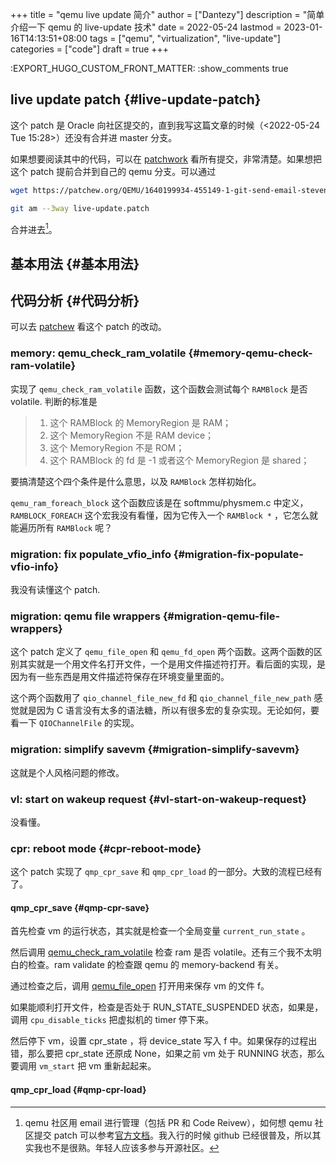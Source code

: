 +++
title = "qemu live update 简介"
author = ["Dantezy"]
description = "简单介绍一下 qemu 的 live-update 技术"
date = 2022-05-24
lastmod = 2023-01-16T14:13:51+08:00
tags = ["qemu", "virtualization", "live-update"]
categories = ["code"]
draft = true
+++

:EXPORT_HUGO_CUSTOM_FRONT_MATTER: :show_comments true


## live update patch {#live-update-patch}

这个 patch 是 Oracle 向社区提交的，直到我写这篇文章的时候（<span class="timestamp-wrapper"><span class="timestamp">&lt;2022-05-24 Tue 15:28&gt;</span></span>）还没有合并进 master 分支。

如果想要阅读其中的代码，可以在 [patchwork](https://patchwork.ozlabs.org/project/qemu-devel/list/?series=242677) 看所有提交，非常清楚。如果想把这个 patch 提前合并到自己的 qemu 分支。可以通过

```bash
wget https://patchew.org/QEMU/1640199934-455149-1-git-send-email-steven.sistare@oracle.com/mbox -O live-update.patch

git am --3way live-update.patch
```

合并进去[^fn:1]。


## 基本用法 {#基本用法}


## 代码分析 {#代码分析}

可以去 [patchew](https://patchew.org/QEMU/1640199934-455149-1-git-send-email-steven.sistare@oracle.com) 看这个 patch 的改动。


### memory: qemu_check_ram_volatile {#memory-qemu-check-ram-volatile}

实现了 `qemu_check_ram_volatile` 函数，这个函数会测试每个 `RAMBlock` 是否 volatile. 判断的标准是

> 1.  这个 RAMBlock 的 MemoryRegion 是 RAM；
> 2.  这个 MemoryRegion 不是 RAM device；
> 3.  这个 MemoryRegion 不是 ROM；
> 4.  这个 RAMBlock 的 fd 是 -1 或者这个 MemoryRegion 是 shared；

要搞清楚这个四个条件是什么意思，以及 `RAMBlock` 怎样初始化。

`qemu_ram_foreach_block` 这个函数应该是在 softmmu/physmem.c 中定义， `RAMBLOCK_FOREACH` 这个宏我没有看懂，因为它传入一个 `RAMBlock *` ，它怎么就能遍历所有 `RAMBlock` 呢？


### migration: fix populate_vfio_info {#migration-fix-populate-vfio-info}

我没有读懂这个 patch.


### migration: qemu file wrappers {#migration-qemu-file-wrappers}

这个 patch 定义了 `qemu_file_open` 和 `qemu_fd_open` 两个函数。这两个函数的区别其实就是一个用文件名打开文件，一个是用文件描述符打开。看后面的实现，是因为有一些东西是用文件描述符保存在环境变量里面的。

这个两个函数用了 `qio_channel_file_new_fd` 和 `qio_channel_file_new_path` 感觉就是因为 C 语言没有太多的语法糖，所以有很多宏的复杂实现。无论如何，要看一下 `QIOChannelFile` 的实现。


### migration: simplify savevm {#migration-simplify-savevm}

这就是个人风格问题的修改。


### vl: start on wakeup request {#vl-start-on-wakeup-request}

没看懂。


### cpr: reboot mode {#cpr-reboot-mode}

这个 patch 实现了 `qmp_cpr_save` 和 `qmp_cpr_load` 的一部分。大致的流程已经有了。


#### qmp_cpr_save {#qmp-cpr-save}

首先检查 vm 的运行状态，其实就是检查一个全局变量 `current_run_state` 。

然后调用 [qemu_check_ram_volatile](#memory-qemu-check-ram-volatile) 检查 ram 是否 volatile。还有三个我不太明白的检查。ram validate 的检查跟 qemu 的 memory-backend 有关。

通过检查之后，调用 [qemu_file_open](#migration-qemu-file-wrappers) 打开用来保存 vm 的文件 f。

如果能顺利打开文件，检查是否处于 RUN_STATE_SUSPENDED 状态，如果是，调用 `cpu_disable_ticks` 把虚拟机的 timer 停下来。

然后停下 vm，设置 cpr_state ，将 device_state 写入 f 中。如果保存的过程出错，那么要把 cpr_state 还原成 None，如果之前 vm 处于 RUNNING 状态，那么要调用 `vm_start` 把 vm 重新起起来。


#### qmp_cpr_load {#qmp-cpr-load}

[^fn:1]: qemu 社区用 email 进行管理（包括 PR 和 Code Reivew），如何想 qemu 社区提交 patch 可以参考[官方文档](https://www.qemu.org/docs/master/devel/submitting-a-patch.html)。我入行的时候
    github 已经很普及，所以其实我也不是很熟。年轻人应该多参与开源社区。